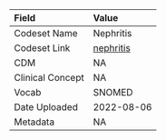 |Field            |Value      |
|:----------------|:----------|
|Codeset Name     |Nephritis  |
|Codeset Link     |[nephritis](https://github.com/PEDSnet/Variable-Dictionary/blob/main/conditions/nephritis.csv)|
|CDM              |NA         |
|Clinical Concept |NA         |
|Vocab            |SNOMED     |
|Date Uploaded    |2022-08-06 |
|Metadata         |NA         |
